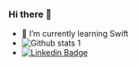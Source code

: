 ### Hi there 👋


- 🌱 I’m currently learning Swift
- ![Github stats 1](https://github-readme-stats.vercel.app/api?username=busetopuz&show_icons=true&theme=gradient) 
- [![Linkedin Badge](https://img.shields.io/badge/LinkedIn-blue?logo=linkedin&logoColor=white&style=for-the-badge
)](https://www.linkedin.com/in/busenurtopuz/) 

